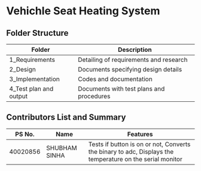 # Vehichle Seat Heating System
## **Folder Structure**

| **Folder** | **Description** |
| --- | --- |
| 1\_Requirements | Detailing of requirements and research |
| 2\_Design | Documents specifying design details |
| 3\_Implementation | Codes and documentation |
| 4\_Test plan and output | Documents with test plans and procedures |

## Contributors List and Summary

PS No. |  Name               |   Features |
-------|---------------------|----------------|
40020856 |SHUBHAM SINHA  |  Tests if button is on or not, Converts the binary to adc, Displays the temperature on the serial monitor | 
  
